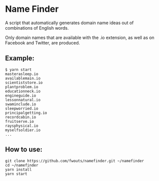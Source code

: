# Name Finder

A script that automatically generates domain name ideas out of combinations of English words.

Only domain names that are available with the .io extension, as well as on Facebook and Twitter, are produced.

## Example:

```
$ yarn start
masterasleep.io
availablemain.io
scientiststore.io
plantproblem.io
educationneck.io
engineguide.io
lessonnatural.io
swaminclude.io
sleepworried.io
principalgetting.io
recordcabin.io
fruitserve.io
raysphysical.io
myselfsoldier.io
...
```

## How to use:

```
git clone https://github.com/fwouts/namefinder.git ~/namefinder
cd ~/namefinder
yarn install
yarn start
```
